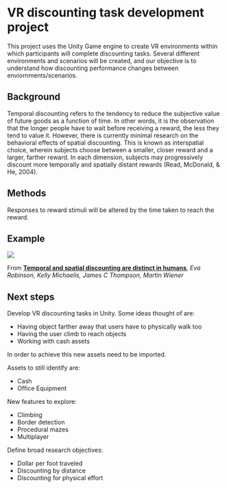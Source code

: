 # VR discounting task development project

This project uses the Unity Game engine to create VR environments within which participants will complete discounting tasks. Several different environments and scenarios will be created, and our objective is to understand how discounting performance changes between enviornments/scenarios.

## Background
Temporal discounting refers to the tendency to reduce the subjective value of future goods as a function of time. In other words, it is the observation that the longer people have to wait before receiving a reward, the less they tend to value it. However, there is currently minimal research on the behavioral effects of spatial discounting. This is known as interspatial choice, wherein subjects choose between a smaller, closer reward and a larger, farther reward. In each dimension, subjects may progressively discount more temporally and spatially distant rewards (Read, McDonald, & He, 2004).

## Methods
Responses to reward stimuli will be altered by the time taken to reach the reward.

## Example

[<img src="https://ars.els-cdn.com/content/image/1-s2.0-S0010027719301143-gr2.jpg">](https://www.sciencedirect.com/science/article/pii/S0010027719301143/)

From **[Temporal and spatial discounting are distinct in humans](https://www.sciencedirect.com/science/article/pii/S0010027719301143)**, _Eva Robinson, Kelly Michaelis, James C Thompson, Martin Wiener_

## Next steps

Develop VR discounting tasks in Unity. Some ideas thought of are:
- Having object farther away that users have to physically walk too
- Having the user climb to reach objects
- Working with cash assets

In order to achieve this new assets need to be imported.

Assets to still identify are:

- Cash
- Office Equipment

New features to explore:

- Climbing
- Border detection
- Procedural mazes
- Multiplayer

Define broad research objectives:

- Dollar per foot traveled
- Discounting by distance
- Discounting for physical effort
